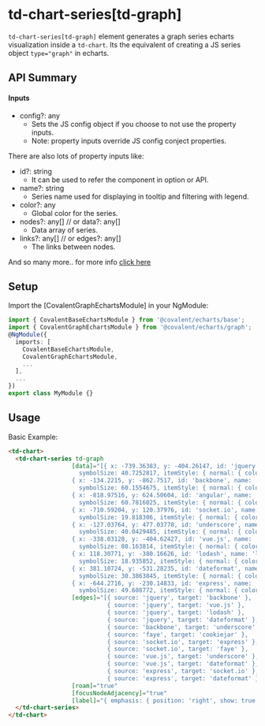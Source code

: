 # td-chart-series[td-graph]

`td-chart-series[td-graph]` element generates a graph series echarts visualization inside a `td-chart`. Its the equivalent of creating a JS series object `type="graph"` in echarts.

## API Summary

#### Inputs

+ config?: any
  + Sets the JS config object if you choose to not use the property inputs.
  + Note: property inputs override JS config conject properties.

There are also lots of property inputs like:

+ id?: string
  + It can be used to refer the component in option or API.
+ name?: string
  + Series name used for displaying in tooltip and filtering with legend.
+ color?: any
  + Global color for the series.
+ nodes?: any[] // or data?: any[]
  + Data array of series.
+ links?: any[] // or edges?: any[]
  + The links between nodes.

And so many more.. for more info [click here](https://ecomfe.github.io/echarts-doc/public/en/option.html#series-graph)

## Setup

Import the [CovalentGraphEchartsModule] in your NgModule:

```typescript
import { CovalentBaseEchartsModule } from '@covalent/echarts/base';
import { CovalentGraphEchartsModule } from '@covalent/echarts/graph';
@NgModule({
  imports: [
    CovalentBaseEchartsModule,
    CovalentGraphEchartsModule,
    ...
  ],
  ...
})
export class MyModule {}
```

## Usage

Basic Example:

```html
<td-chart>
  <td-chart-series td-graph
                  [data]="[{ x: -739.36383, y: -404.26147, id: 'jquery', name: 'jquery',
                    symbolSize: 40.7252817, itemStyle: { normal: { color: '#4f19c7' } } },
                  { x: -134.2215, y: -862.7517, id: 'backbone', name: 'backbone',
                    symbolSize: 60.1554675, itemStyle: { normal: { color: '#c71969' } } },
                  { x: -818.97516, y: 624.50604, id: 'angular', name: 'angular',
                    symbolSize: 60.7816025, itemStyle: { normal: { color: '#c71969' } } },
                  { x: -710.59204, y: 120.37976, id: 'socket.io', name: 'socket.io',
                    symbolSize: 19.818306, itemStyle: { normal: { color: '#c71919' } } },
                  { x: -127.03764, y: 477.03778, id: 'underscore', name: 'underscore',
                    symbolSize: 40.0429485, itemStyle: { normal: { color: '#c76919' } } },
                  { x: -338.03128, y: -404.62427, id: 'vue.js', name: 'vue.js',
                    symbolSize: 80.163814, itemStyle: { normal: { color: '#8419c7' } } },
                  { x: 118.30771, y: -380.16626, id: 'lodash', name: 'lodash',
                    symbolSize: 18.935852, itemStyle: { normal: { color: '#c76919' } } },
                  { x: 381.10724, y: -531.28235, id: 'dateformat', name: 'dateformat',
                    symbolSize: 30.3863845, itemStyle: { normal: { color: '#c71969' } } },
                  { x: -644.2716, y: -230.14833, id: 'express', name: 'express',
                    symbolSize: 49.608772, itemStyle: { normal: { color: '#c71919' } } }]"
                  [edges]="[{ source: 'jquery', target: 'backbone' },
                            { source: 'jquery', target: 'vue.js' },
                            { source: 'jquery', target: 'lodash' },
                            { source: 'jquery', target: 'dateformat' },
                            { source: 'backbone', target: 'underscore' },
                            { source: 'faye', target: 'cookiejar' },
                            { source: 'socket.io', target: 'express' },
                            { source: 'socket.io', target: 'faye' },
                            { source: 'vue.js', target: 'underscore' },
                            { source: 'vue.js', target: 'dateformat' },
                            { source: 'express', target: 'socket.io' },
                            { source: 'express', target: 'dateformat' }]"
                  [roam]="true"
                  [focusNodeAdjacency]="true"
                  [label]="{ emphasis: { position: 'right', show: true } }">
  </td-chart-series>
</td-chart>
```
